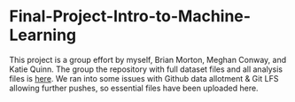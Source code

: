 # Final-Project-Intro-to-Machine-Learning
This project is a group effort by myself, Brian Morton, Meghan Conway, and Katie Quinn. The group the repository with full dataset files and all analysis files is [here](https://github.com/mconwa20/Final-project.git). We ran into some issues with Github data allotment & Git LFS allowing further pushes, so essential files have been uploaded here. 
